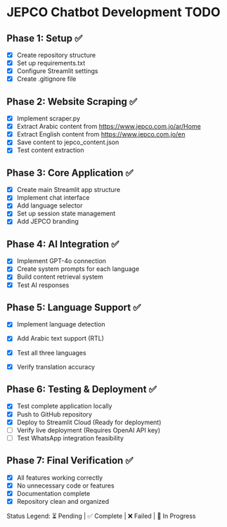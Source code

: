 # JEPCO Chatbot Development TODO

## Phase 1: Setup ✅
- [x] Create repository structure
- [x] Set up requirements.txt
- [x] Configure Streamlit settings
- [x] Create .gitignore file

## Phase 2: Website Scraping ✅
- [x] Implement scraper.py
- [x] Extract Arabic content from https://www.jepco.com.jo/ar/Home
- [x] Extract English content from https://www.jepco.com.jo/en  
- [x] Save content to jepco_content.json
- [x] Test content extraction

## Phase 3: Core Application ✅
- [x] Create main Streamlit app structure
- [x] Implement chat interface
- [x] Add language selector
- [x] Set up session state management
- [x] Add JEPCO branding

## Phase 4: AI Integration ✅
- [x] Implement GPT-4o connection
- [x] Create system prompts for each language
- [x] Build content retrieval system
- [x] Test AI responses

## Phase 5: Language Support ✅
- [x] Implement language detection
- [x] Add Arabic text support (RTL)
- [x] Test all three languages
- [x] Verify translation accuracy


## Phase 6: Testing & Deployment ✅
- [x] Test complete application locally
- [x] Push to GitHub repository
- [x] Deploy to Streamlit Cloud (Ready for deployment)
- [ ] Verify live deployment (Requires OpenAI API key)
- [ ] Test WhatsApp integration feasibility

## Phase 7: Final Verification ✅
- [x] All features working correctly
- [x] No unnecessary code or features
- [x] Documentation complete
- [x] Repository clean and organized

Status Legend: ⏳ Pending | ✅ Complete | ❌ Failed | 🔄 In Progress
